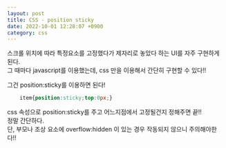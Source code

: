 ```yaml
---
layout: post
title: CSS - position sticky
date: 2022-10-01 12:28:07 +0900
category: css
---
```


스크롤 위치에 따라 특정요소를 고정했다가 제자리로 놓았다 하는 UI를 자주 구현하게 된다.  
그 때마다 javascript를 이용했는데, 
css 만을 이용해서 간단히 구현할 수 있다!!

그건 position:sticky를 이용하면 된다!

```css
	item{position:sticky;top:0px;}
```
 
css 속성으로 position:sticky를 주고 어느지점에서 고정될건지 정해주면 끝!!  
정말 간단하다.  
단, 부모나 조상 요소에 overflow:hidden 이 있는 경우 작동되지 않으니 주의해야한다!!